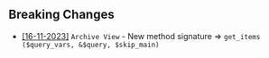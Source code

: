 ## Breaking Changes

- [[16-11-2023]](/../../commit/9bd3ad7616431c7c34aa2dc799b2fb421eb22789) `Archive View` - New method signature => `get_items ($query_vars, &$query, $skip_main)` 